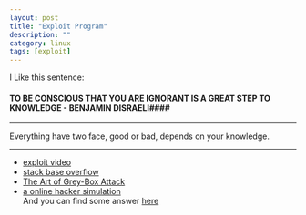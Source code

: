 ```yaml
---
layout: post
title: "Exploit Program"
description: ""
category: linux
tags: [exploit]
---
```


I Like this sentence:  
#### TO BE CONSCIOUS THAT YOU ARE IGNORANT IS A GREAT STEP TO KNOWLEDGE - BENJAMIN DISRAELI####
-----  

Everything have two face, good or bad, depends on your knowledge.  

-----  

+ [exploit video](infinityexists.com)
+ [stack base overflow](https://www.corelan.be/index.php/2009/07/19/exploit-writing-tutorial-part-1-stack-based-overflows/)
+ [The Art of Grey-Box Attack](http://www.exploit-db.com/papers/12902/)
+ [a online hacker simulation](http://www.hackerskills.com/)  
  And you can find some answer [here](http://amxking.bokee.com/viewdiary.177616635.html)

